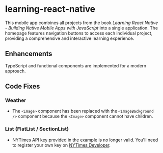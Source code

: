 # learning-react-native

This mobile app combines all projects from the book *Learning React Native - Building Native Mobile Apps with JavaScript* into a single application. The homepage features navigation buttons to access each individual project, providing a comprehensive and interactive learning experience.

## Enhancements
TypeScript and functional components are implemented for a modern approach.

## Code Fixes
### Weather
* The `<Image>` component has been replaced with the `<ImageBackground />` component because the `<Image>` component cannot have children.
### List (FlatList / SectionList)
* NYTimes API key provided in the example is no longer valid. You'll need to register your own key on [NYTimes Developer](https://developer.nytimes.com/get-started).
